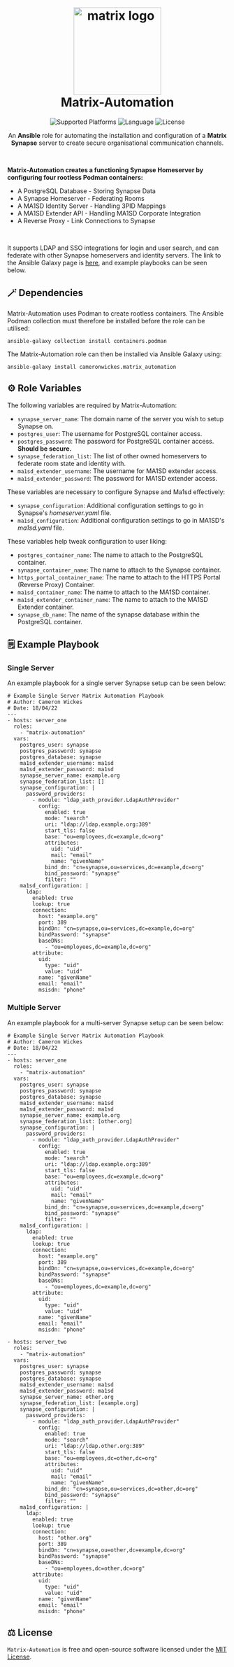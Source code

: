 <h1 align="center">
  <img alt="matrix logo" src="https://element.io/images/logo-mark-primary.svg" width="200px"/><br/>
  Matrix-Automation
</h1>

<p align="center">
  <img alt="Supported Platforms" src="https://img.shields.io/badge/Platform-Ubuntu-blueviolet?color=blue&style=for-the-badge">
  <img alt="Language" src="https://img.shields.io/badge/Language-Ansible-blue?color=blueviolet&style=for-the-badge">
  <img alt="License" src="https://img.shields.io/github/license/cameronwickes/matrix-automation?color=brightgreen&style=for-the-badge">
</p>

<p align="center">
  An <b>Ansible</b> role for automating the installation and configuration of a <b>Matrix Synapse</b> server to create secure organisational communication channels.
</p>

<br/>

<p>
  <b>Matrix-Automation creates a functioning Synapse Homeserver by configuring four rootless Podman containers:</b>
  <ul>
    <li>A PostgreSQL Database - Storing Synapse Data</li>
    <li>A Synapse Homeserver - Federating Rooms</li>
    <li>A MA1SD Identity Server - Handling 3PID Mappings</li>
    <li>A MA1SD Extender API - Handling MA1SD Corporate Integration</li>
    <li>A Reverse Proxy - Link Connections to Synapse</li>
  </ul>
  
  </br>
  
  It supports LDAP and SSO integrations for login and user search, and can federate with other Synapse homeservers and identity servers. The link to the Ansible Galaxy page is <a target="_blank" href="https://galaxy.ansible.com/cameronwickes/matrix_automation">here</a>, and example playbooks can be seen below.
</p>

## 🪄 Dependencies

Matrix-Automation uses Podman to create rootless containers. The Ansible Podman collection must therefore be installed before the role can be utilised:

`ansible-galaxy collection install containers.podman`

The Matrix-Automation role can then be installed via Ansible Galaxy using:

`ansible-galaxy install cameronwickes.matrix_automation`
 
## ⚙️ Role Variables

The following variables are required by Matrix-Automation:

- `synapse_server_name`: The domain name of the server you wish to setup Synapse on.
- `postgres_user`: The username for PostgreSQL container access.
- `postgres_password`: The password for PostgreSQL container access. **Should be secure.**
- `synapse_federation_list`: The list of other owned homeservers to federate room state and identity with.
- `ma1sd_extender_username`: The username for MA1SD extender access.
- `ma1sd_extender_password`: The password for MA1SD extender access.

These variables are necessary to configure Synapse and Ma1sd effectively:

- `synapse_configuration`: Additional configuration settings to go in Synapse's *homeserver.yaml* file.
- `ma1sd_configuration`: Additional configuration settings to go in MA1SD's *ma1sd.yaml* file.

These variables help tweak configuration to user liking:

- `postgres_container_name`: The name to attach to the PostgreSQL container.
- `synapse_container_name`: The name to attach to the Synapse container.
- `https_portal_container_name`: The name to attach to the HTTPS Portal (Reverse Proxy) Container.
- `ma1sd_container_name`: The name to attach to the MA1SD container.
- `ma1sd_extender_container_name`: The name to attach to the MA1SD Extender container.
- `synapse_db_name`: The name of the synapse database within the PostgreSQL container.

## 🗒️ Example Playbook

### Single Server

An example playbook for a single server Synapse setup can be seen below:

```
# Example Single Server Matrix Automation Playbook
# Author: Cameron Wickes
# Date: 18/04/22
---
- hosts: server_one
  roles:
    - "matrix-automation"
  vars:
    postgres_user: synapse
    postgres_password: synapse
    postgres_database: synapse
    ma1sd_extender_username: ma1sd
    ma1sd_extender_password: ma1sd
    synapse_server_name: example.org
    synapse_federation_list: []
    synapse_configuration: |
      password_providers:
        - module: "ldap_auth_provider.LdapAuthProvider"
          config:
            enabled: true
            mode: "search"
            uri: "ldap://ldap.example.org:389"
            start_tls: false
            base: "ou=employees,dc=example,dc=org"
            attributes:
              uid: "uid"
              mail: "email"
              name: "givenName"
            bind_dn: "cn=synapse,ou=services,dc=example,dc=org"
            bind_password: "synapse"
            filter: ""
    ma1sd_configuration: |
      ldap:
        enabled: true
        lookup: true
        connection:
          host: "example.org"
          port: 389
          bindDn: "cn=synapse,ou=services,dc=example,dc=org"
          bindPassword: "synapse"
          baseDNs:
            - "ou=employees,dc=example,dc=org"
        attribute:
          uid:
            type: "uid"
            value: "uid"
          name: "givenName"
          email: "email"
          msisdn: "phone"
```

### Multiple Server

An example playbook for a multi-server Synapse setup can be seen below:


```
# Example Single Server Matrix Automation Playbook
# Author: Cameron Wickes
# Date: 18/04/22
---
- hosts: server_one
  roles:
    - "matrix-automation"
  vars:
    postgres_user: synapse
    postgres_password: synapse
    postgres_database: synapse
    ma1sd_extender_username: ma1sd
    ma1sd_extender_password: ma1sd
    synapse_server_name: example.org
    synapse_federation_list: [other.org]
    synapse_configuration: |
      password_providers:
        - module: "ldap_auth_provider.LdapAuthProvider"
          config:
            enabled: true
            mode: "search"
            uri: "ldap://ldap.example.org:389"
            start_tls: false
            base: "ou=employees,dc=example,dc=org"
            attributes:
              uid: "uid"
              mail: "email"
              name: "givenName"
            bind_dn: "cn=synapse,ou=services,dc=example,dc=org"
            bind_password: "synapse"
            filter: ""
    ma1sd_configuration: |
      ldap:
        enabled: true
        lookup: true
        connection:
          host: "example.org"
          port: 389
          bindDn: "cn=synapse,ou=services,dc=example,dc=org"
          bindPassword: "synapse"
          baseDNs:
            - "ou=employees,dc=example,dc=org"
        attribute:
          uid:
            type: "uid"
            value: "uid"
          name: "givenName"
          email: "email"
          msisdn: "phone"
          
- hosts: server_two
  roles:
    - "matrix-automation"
  vars:
    postgres_user: synapse
    postgres_password: synapse
    postgres_database: synapse
    ma1sd_extender_username: ma1sd
    ma1sd_extender_password: ma1sd
    synapse_server_name: other.org
    synapse_federation_list: [example.org]
    synapse_configuration: |
      password_providers:
        - module: "ldap_auth_provider.LdapAuthProvider"
          config:
            enabled: true
            mode: "search"
            uri: "ldap://ldap.other.org:389"
            start_tls: false
            base: "ou=employees,dc=other,dc=org"
            attributes:
              uid: "uid"
              mail: "email"
              name: "givenName"
            bind_dn: "cn=synapse,ou=services,dc=other,dc=org"
            bind_password: "synapse"
            filter: ""
    ma1sd_configuration: |
      ldap:
        enabled: true
        lookup: true
        connection:
          host: "other.org"
          port: 389
          bindDn: "cn=synapse,ou=other,dc=example,dc=org"
          bindPassword: "synapse"
          baseDNs:
            - "ou=employees,dc=other,dc=org"
        attribute:
          uid:
            type: "uid"
            value: "uid"
          name: "givenName"
          email: "email"
          msisdn: "phone"
```

## ⚖️ License

`Matrix-Automation` is free and open-source software licensed under the [MIT License](https://github.com/cameronwickes/matrix-automation/blob/main/LICENSE).
